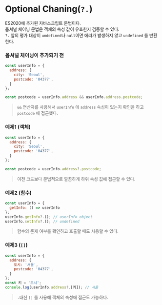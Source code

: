 # Optional Chaning(```?.```)
ES2020에 추가된 자바스크립트 문법이다.  
옵셔널 체이닝 문법운 객체의 속성 값이 유효한지 검증할 수 있다.  
```?.``` 앞의 평가 대상이 ```undefined```나 ```null```이면 에러가 발생하지 않고 ```undefined``` 를 반환한다.
### 옵셔널 체이닝이 추가되기 전
```js
const userInfo = {
  address: {
    city: 'Seoul',
    postcode: '04377',
  }
};

const postcode = userInfo.address && userInfo.address.postcode;
```
> ```&&``` 연산자를 사용해서 ```userInfo``` 에 ```address``` 속성이 있는지 확인을 하고 ```postcode``` 에 접근했다.  
### 예제1 (객체)
```js
const userInfo = {
  address: {
    city: 'Seoul',
    postcode: '04377',
  }
};

const postcode = userInfo.address?.postcode;
```
> 이전 코드보다 문법적으로 깔끔하게 하위 속성 값에 접근할 수 있다.  
### 예제2 (함수)
```js
const userInfo = {
  getInfo: () => userInfo
};
userInfo.getInfo?.(); // userInfo object
userInfo.setInfo?.(); // undefined
```
> 함수의 존재 여부를 확인하고 호출할 때도 사용할 수 있다.
### 예제3 (```[]```)
```js
const userInfo = {
  address: {
    도시: '서울',
    postcode: '04377',
  }
};
const 키 = '도시';
console.log(userInfo.address?.[키]); // 서울
```
> ```.```대신 ```[]``` 를 사용해 객체의 속성에 접근도 가능하다.
